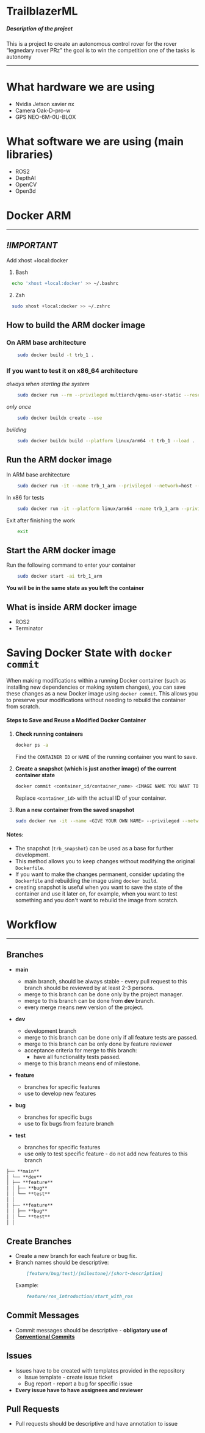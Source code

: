 # TrailblazerML
##### Description of the project
This is a project to create an autonomous control rover for the rover “legnedary rover PRz” the goal is to win the
competition one of the tasks is autonomy

---


# What hardware we are using

- Nvidia Jetson xavier nx
- Camera Oak-D-pro-w
- GPS NEO-6M-0U-BLOX

# What software we are using (main libraries)

- ROS2
- DepthAI
- OpenCV
- Open3d

# Docker ARM

---

## _!IMPORTANT_

Add xhost +local:docker 

1. Bash
```bash
  echo 'xhost +local:docker' >> ~/.bashrc
```
2. Zsh
```bash
  sudo xhost +local:docker >> ~/.zshrc
```


## How to build the ARM docker image

### On ARM base architecture
```bash
    sudo docker build -t trb_1 .
```

### If you want to test it on x86_64 architecture

*always when starting the system*
```bash
    sudo docker run --rm --privileged multiarch/qemu-user-static --reset -p yes
```

*only once*
``` bash
    sudo docker buildx create --use
```

*building*
```bash
    sudo docker buildx build --platform linux/arm64 -t trb_1 --load .
```

## Run the ARM docker image

In ARM base architecture
```bash
    sudo docker run -it --name trb_1_arm --privileged --network=host --ipc=host -v /dev:/dev trb_1
```

In x86 for tests
```bash
    sudo docker run -it --platform linux/arm64 --name trb_1_arm --privileged --network=host --ipc=host -e DISPLAY=$DISPLAY -e WAYLAND_DISPLAY=$WAYLAND_DISPLAY -v /tmp/.X11-unix:/tmp/.X11-unix  -v /run/user/$(id -u)/wayland-0:/run/user/$(id -u)/wayland-0 -v /dev:/dev trb_1
```

Exit after finishing the work
```bash
    exit
```

## Start the ARM docker image

Run the following command to enter your container
```bash
    sudo docker start -ai trb_1_arm
```
**You will be in the same state as you left the container**

## What is inside ARM docker image

- ROS2
- Terminator

# Saving Docker State with `docker commit`

When making modifications within a running Docker container (such as installing new dependencies or making system
changes), you can save these changes as a new Docker image using `docker commit`. This allows you to preserve your
modifications without needing to rebuild the container from scratch.

#### **Steps to Save and Reuse a Modified Docker Container**

1. **Check running containers**
   ```bash
   docker ps -a
   ```
   Find the `CONTAINER ID` or `NAME` of the running container you want to save.

2. **Create a snapshot (which is just another image) of the current container state**
   ```bash
   docker commit <container_id/container_name> <IMAGE NAME YOU WANT TO CREATE>
   ```
   Replace `<container_id>` with the actual ID of your container.

3. **Run a new container from the saved snapshot**
   ```bash
   sudo docker run -it --name <GIVE YOUR OWN NAME> --privileged --network=host --ipc=host --env=DISPLAY <IMAGE NAME YOU WANT TO CREATE>
   ```
#### **Notes:**

- The snapshot (`trb_snapshot`) can be used as a base for further development.
- This method allows you to keep changes without modifying the original `Dockerfile`.
- If you want to make the changes permanent, consider updating the `Dockerfile` and rebuilding the image
  using `docker build`.
- creating snapshot is useful when you want to save the state of the container and use it later on, for example, when
  you want to test something and you don't want to rebuild the image from scratch.

# Workflow

---

## Branches

- **main**
    - main branch, should be always stable - every pull request to this branch should be reviewed by at least 2-3
      persons.
    - merge to this branch can be done only by the project manager.
    - merge to this branch can be done from **dev** branch.
    - every merge means new version of the project.

- **dev**
    - development branch
    - merge to this branch can be done only if all feature tests are passed.
    - merge to this branch can be only done by feature reviewer
    - acceptance criteria for merge to this branch:
        - have all functionality tests passed.
    - merge to this branch means end of milestone.

- **feature**
    - branches for specific features
    - use to develop new features

- **bug**
    - branches for specific bugs
    - use to fix bugs from feature branch

- **test**
    - branches for specific features
    - use only to test specific feature - do not add new features to this branch

```markdown
├── **main**
│ └── **dev**
│ ├── **feature**
│ │ ├── **bug**
│ │ └── **test**          
│ │
│ ├── **feature**
│ │ ├── **bug**
│ │ └── **test**
│ │
```

## Create Branches

- Create a new branch for each feature or bug fix.
- Branch names should be descriptive:
    ```markdown
        [feature/bug/test]/[milestone]/[short-description]
    ```
  Example:
    ```markdown
        feature/ros_introduction/start_with_ros
    ```

## Commit Messages

- Commit messages should be descriptive - **obligatory use
  of [Conventional Commits](https://www.conventionalcommits.org/en/v1.0.0/)**

## Issues

- Issues have to be created with templates provided in the repository
    - Issue template - create issue ticket
    - Bug report - report a bug for specific issue
- **Every issue have to have assignees and reviewer**

## Pull Requests

- Pull requests should be descriptive and have annotation to issue

